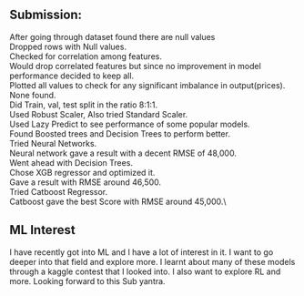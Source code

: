 ## Submission:
After going through dataset found there are null values\
Dropped rows with Null values.\
Checked for correlation among features.\
Would drop correlated features but since no improvement in model performance decided to keep all.\
Plotted all values to check for any significant imbalance in output(prices). None found.\
Did Train, val, test split in the ratio 8:1:1.\
Used Robust Scaler, Also tried Standard Scaler.\
Used Lazy Predict to see performance of some popular models.\
Found Boosted trees and Decision Trees to perform better.\
Tried Neural Networks.\
Neural network gave a result with a decent RMSE of 48,000.\
Went ahead with Decision Trees.\
Chose XGB regressor and optimized it.\
Gave a result with RMSE around 46,500.\
Tried Catboost Regressor.\
Catboost gave the best Score with RMSE around 45,000.\

## ML Interest
I have recently got into ML and I have a lot of interest in it. I want to go deeper into that field and explore more.
I learnt about many of these models through a kaggle contest that I looked into. I also want to explore RL and more. Looking forward to this Sub yantra.
